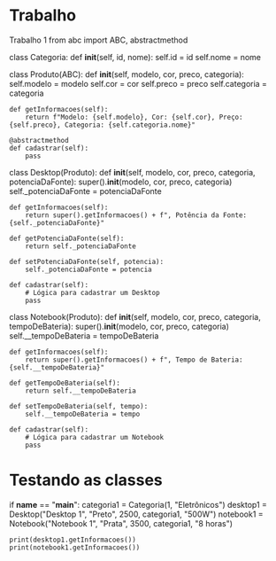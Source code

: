 # Trabalho
Trabalho 1 
from abc import ABC, abstractmethod

class Categoria:
    def __init__(self, id, nome):
        self.id = id
        self.nome = nome

class Produto(ABC):
    def __init__(self, modelo, cor, preco, categoria):
        self.modelo = modelo
        self.cor = cor
        self.preco = preco
        self.categoria = categoria

    def getInformacoes(self):
        return f"Modelo: {self.modelo}, Cor: {self.cor}, Preço: {self.preco}, Categoria: {self.categoria.nome}"

    @abstractmethod
    def cadastrar(self):
        pass

class Desktop(Produto):
    def __init__(self, modelo, cor, preco, categoria, potenciaDaFonte):
        super().__init__(modelo, cor, preco, categoria)
        self._potenciaDaFonte = potenciaDaFonte

    def getInformacoes(self):
        return super().getInformacoes() + f", Potência da Fonte: {self._potenciaDaFonte}"

    def getPotenciaDaFonte(self):
        return self._potenciaDaFonte

    def setPotenciaDaFonte(self, potencia):
        self._potenciaDaFonte = potencia

    def cadastrar(self):
        # Lógica para cadastrar um Desktop
        pass

class Notebook(Produto):
    def __init__(self, modelo, cor, preco, categoria, tempoDeBateria):
        super().__init__(modelo, cor, preco, categoria)
        self.__tempoDeBateria = tempoDeBateria

    def getInformacoes(self):
        return super().getInformacoes() + f", Tempo de Bateria: {self.__tempoDeBateria}"

    def getTempoDeBateria(self):
        return self.__tempoDeBateria

    def setTempoDeBateria(self, tempo):
        self.__tempoDeBateria = tempo

    def cadastrar(self):
        # Lógica para cadastrar um Notebook
        pass

# Testando as classes
if __name__ == "__main__":
    categoria1 = Categoria(1, "Eletrônicos")
    desktop1 = Desktop("Desktop 1", "Preto", 2500, categoria1, "500W")
    notebook1 = Notebook("Notebook 1", "Prata", 3500, categoria1, "8 horas")

    print(desktop1.getInformacoes())
    print(notebook1.getInformacoes())
